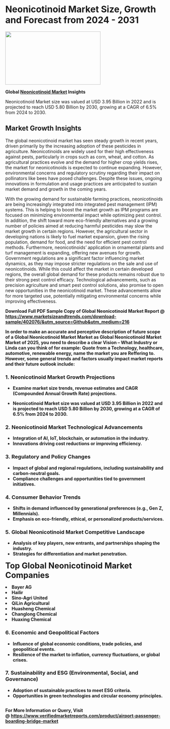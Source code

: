 <H1>Neonicotinoid Market Size, Growth and Forecast from 2024 - 2031</H1><img class="aligncenter size-medium wp-image-584254" src="https://thirdeyenews.in/wp-content/uploads/2024/09/Global-Market-Research-300x168.jpeg" alt="" width="300" height="168" /><p><strong>Global&nbsp;<a href="https://www.marketsizeandtrends.com/download-sample/402076/&amp;utm_source=Github&utm_medium=216">Neonicotinoid Market</a> Insights</strong></p><p>Neonicotinoid Market size was valued at USD 3.95 Billion in 2022 and is projected to reach USD 5.80 Billion by 2030, growing at a CAGR of 6.5% from 2024 to 2030.</p><p><h2>Market Growth Insights</h2> <p>The global neonicotinoid market has seen steady growth in recent years, driven primarily by the increasing adoption of these pesticides in agriculture. Neonicotinoids are widely used for their high effectiveness against pests, particularly in crops such as corn, wheat, and cotton. As agricultural practices evolve and the demand for higher crop yields rises, the market for neonicotinoids is expected to continue expanding. However, environmental concerns and regulatory scrutiny regarding their impact on pollinators like bees have posed challenges. Despite these issues, ongoing innovations in formulation and usage practices are anticipated to sustain market demand and growth in the coming years.</p> <p><strong></strong></p> <p>With the growing demand for sustainable farming practices, neonicotinoids are being increasingly integrated into integrated pest management (IPM) systems. This is helping to boost the market growth as IPM programs are focused on minimizing environmental impact while optimizing pest control. In addition, the shift toward more eco-friendly alternatives and a growing number of policies aimed at reducing harmful pesticides may slow the market growth in certain regions. However, the agricultural sector in developing nations is likely to fuel market expansion, given the rising population, demand for food, and the need for efficient pest control methods. Furthermore, neonicotinoids’ application in ornamental plants and turf management is expanding, offering new avenues for growth. Government regulations are a significant factor influencing market dynamics, as they may impose stricter regulations on the sale and use of neonicotinoids. While this could affect the market in certain developed regions, the overall global demand for these products remains robust due to their strong pest control efficacy. Technological advancements, such as precision agriculture and smart pest control solutions, also promise to open new opportunities in the neonicotinoid market. These advancements allow for more targeted use, potentially mitigating environmental concerns while improving effectiveness. <p><strong></p><p><span class=""><strong>Download Full PDF Sample Copy of Global Neonicotinoid Market Report</strong> @ <a href="https://www.marketsizeandtrends.com/download-sample/402076/&amp;utm_source=Github&utm_medium=216" target="_blank">https://www.marketsizeandtrends.com/download-sample/402076/&amp;utm_source=Github&utm_medium=216</a></span></p><p>In order to make an accurate and perceptive description of future scope of a Global&nbsp;Neonicotinoid Market Market as Global&nbsp;Neonicotinoid Market Market of 2025, you need to describe a clear Vision &ndash; What Industry or Linda can you think of for example: Quote from a Technology, healthcare, automotive, renewable energy, name the market you are Reffering to. However, some general trends and factors usually impact market reports and their future outlook include:</p><h3>1.&nbsp;<strong>Neonicotinoid Market Growth Projections</strong></h3><ul><li>Examine market size trends, revenue estimates and CAGR (Compounded Annual Growth Rate) projections.</li><li><p>Neonicotinoid Market size was valued at USD 3.95 Billion in 2022 and is projected to reach USD 5.80 Billion by 2030, growing at a CAGR of 6.5% from 2024 to 2030.</p></li></ul><h3>2.&nbsp;<strong>Neonicotinoid Market Technological Advancements</strong></h3><ul><li>Integration of AI, IoT, blockchain, or automation in the industry.</li><li>Innovations driving cost reductions or improving efficiency.</li></ul><h3>3.&nbsp;<strong>Regulatory and Policy Changes</strong></h3><ul><li>Impact of global and regional regulations, including sustainability and carbon-neutral goals.</li><li>Compliance challenges and opportunities tied to government initiatives.</li></ul><h3>4.&nbsp;<strong>Consumer Behavior Trends</strong></h3><ul><li>Shifts in demand influenced by generational preferences (e.g., Gen Z, Millennials).</li><li>Emphasis on eco-friendly, ethical, or personalized products/services.</li></ul><h3>5.&nbsp;<strong>Global Neonicotinoid Market Competitive Landscape</strong></h3><ul><li>Analysis of key players, new entrants, and partnerships shaping the industry.</li><li>Strategies for differentiation and market penetration.</li></ul><p data-pm-slice="1 1 []"><span style="color: inherit; font-family: inherit; font-size: 25px;">Top Global Neonicotinoid Market Companies</span></p><div class="" data-test-id=""><p><li>Bayer AG</li><li> Hailir</li><li> Sino-Agri United</li><li> QiLin Agricultural</li><li> Huasheng Chemical</li><li> Changlong Chemical</li><li> Huaxing Chemical</li></p></div><h3>6.&nbsp;<strong>Economic and Geopolitical Factors</strong></h3><ul><li>Influence of global economic conditions, trade policies, and geopolitical events.</li><li>Resilience of the market to inflation, currency fluctuations, or global crises.</li></ul><h3>7.&nbsp;<strong>Sustainability and ESG (Environmental, Social, and Governance)</strong></h3><ul><li>Adoption of sustainable practices to meet ESG criteria.</li><li>Opportunities in green technologies and circular economy principles.</li></ul><h2><strong style="font-size: 14px;">For More Information or Query, Visit @&nbsp;</strong><a style="background-color: #ffffff; font-size: 14px;" href="https://www.marketsizeandtrends.com/report/neonicotinoid-market/" target="_blank">https://www.verifiedmarketreports.com/product/airport-passenger-boarding-bridge-market</a></h2>
